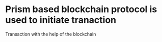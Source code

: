 # Prism based blockchain protocol is used to initiate tranaction
Transaction with the help of the blockchain


